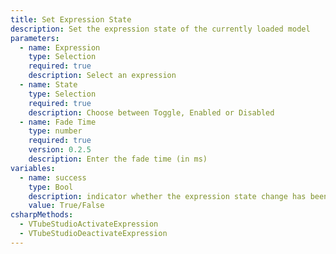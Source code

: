 ```yaml
---
title: Set Expression State
description: Set the expression state of the currently loaded model
parameters:
  - name: Expression
    type: Selection
    required: true
    description: Select an expression
  - name: State
    type: Selection
    required: true
    description: Choose between Toggle, Enabled or Disabled
  - name: Fade Time
    type: number
    required: true
    version: 0.2.5
    description: Enter the fade time (in ms)
variables:
  - name: success
    type: Bool
    description: indicator whether the expression state change has been successful or not
    value: True/False
csharpMethods:
  - VTubeStudioActivateExpression
  - VTubeStudioDeactivateExpression
---
```

